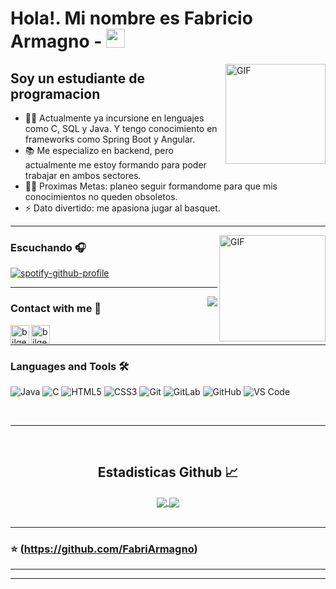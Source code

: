 # Hola!. Mi nombre es Fabricio Armagno - <img width="30px" src="https://media.tenor.com/images/3b388fe03da271d2674faf85eb7c3fcd/tenor.gif" />

<img align="right" alt="GIF" height="160px" src="https://media.giphy.com/media/du3J3cXyzhj75IOgvA/giphy.gif" />

## Soy un estudiante de programacion

- 👨‍💻 Actualmente ya incursione en lenguajes como C, SQL y Java. Y tengo conocimiento en frameworks como Spring Boot y Angular.
- 📚 Me especializo en backend, pero actualmente me estoy formando para poder trabajar en ambos sectores.
- 💪🏼 Proximas Metas: planeo seguir formandome para que mis conocimientos no queden obsoletos.
- ⚡ Dato divertido: me apasiona jugar al basquet.

---

<img align="right" alt="GIF" height="170px" src="https://media.giphy.com/media/J5B1Y8QZnzXXbLQIBu/giphy.gif" />

### Escuchando 🎧

[![spotify-github-profile](https://spotify-github-profile.kittinanx.com/api/view?uid=stephencurry%2312&cover_image=true&theme=novatorem&show_offline=false&background_color=121212&interchange=false&bar_color=53b14f&bar_color_cover=false)](https://github.com/kittinan/spotify-github-profile)



---

<img align="right" src="http://estruyf-github.azurewebsites.net/api/VisitorHit?user=Bgstatic&repo=Bgstatic&countColorcountColor&countColor=%237B1E7B"/>

### Contact with me 📝

[<img align="left" alt="bilgehangecici | LinkedIn" height="30px" src="https://www.flaticon.com/svg/static/icons/svg/725/725337.svg"/>](www.linkedin.com/in/fabricio-armagno-7010442a7)
[<img align="left" alt="bilgehangecici | Instagram" height="30px" src="https://image.flaticon.com/icons/svg/725/725278.svg" />](https://www.instagram.com/fabri_armagno/)

<br />

---

### Languages and Tools 🛠 

![Java](http://img.shields.io/badge/-Java-5B4638?style=flat-square&logo=java&logoColor=ffffff)
![C](http://img.shields.io/badge/-C-A8B9CC?style=flat-square&logo=c&logoColor=ffffff)
![HTML5](https://img.shields.io/badge/-HTML5-%23E44D27?style=flat-square&logo=html5&logoColor=ffffff)
![CSS3](https://img.shields.io/badge/-CSS3-%231572B6?style=flat-square&logo=css3)
![Git](https://img.shields.io/badge/-Git-%23F05032?style=flat-square&logo=git&logoColor=%23ffffff)
![GitLab](https://img.shields.io/badge/-GitLab-FCA121?style=flat-square&logo=gitlab)
![GitHub](https://img.shields.io/badge/-GitHub-181717?style=flat-square&logo=github)
![VS Code](http://img.shields.io/badge/-VS%20Code-007ACC?style=flat-square&logo=visual-studio-code&logoColor=ffffff)


<br/>

---

<br/>

  <h2 align="center"> Estadisticas Github 📈 </h2>
  
<div align="center"> 
    <a href="https://github.com/FabriArmagno">
        <img align="center" src="https://github-readme-stats-sigma-five.vercel.app/api?username=FabriArmagno&show_icons=true&include_all_commits=true&count_private=true&theme=react&line_height=40" />
    </a>
    <a href="https://github.com/FabriArmagno">
        <img align="center" src="https://github-readme-stats.vercel.app/api/top-langs/?username=FabriArmagno&theme=react&line_height=40&hide=css"/>
    </a>
</div>


<br/>

---

### ⭐️ (https://github.com/FabriArmagno) ### 

---

[instagram]: https://www.instagram.com/fabri_armagno/
[linkedin]: www.linkedin.com/in/fabricio-armagno-7010442a7



----
